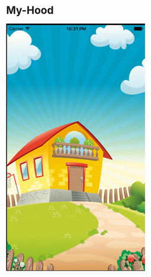# My-Hood
![My Hood](https://raw.githubusercontent.com/aadityanarvekar/My-Hood/master/My%20Hood.png)

